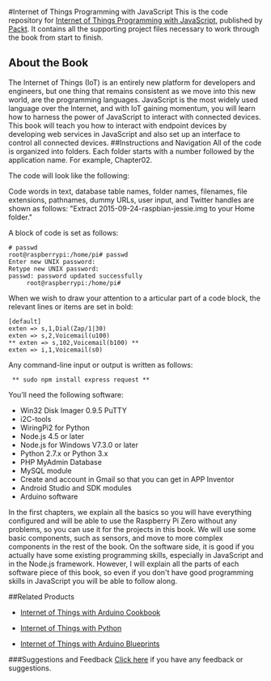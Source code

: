 #Internet of Things Programming with JavaScript
This is the code repository for [Internet of Things Programming with JavaScript](https://www.packtpub.com/web-development/internet-things-programming-javascript?utm_source=github&utm_medium=repository&utm_campaign=9781785888564), published by [Packt](https://www.packtpub.com/?utm_source=github). It contains all the supporting project files necessary to work through the book from start to finish.
## About the Book
The Internet of Things (IoT) is an entirely new platform for developers and engineers, but one thing that remains consistent as we move into this new world, are the programming languages. JavaScript is the most widely used language over the Internet, and with IoT gaining momentum, you will learn how to harness the power of JavaScript to interact with connected devices. This book will teach you how to interact with endpoint devices by developing web services in JavaScript and also set up an interface to control all connected devices.
##Instructions and Navigation
All of the code is organized into folders. Each folder starts with a number followed by the application name. For example, Chapter02.



The code will look like the following:

Code words in text, database table names, folder names, filenames, file extensions, pathnames,
dummy URLs, user input, and Twitter handles are shown as follows:
"Extract 2015-09-24-raspbian-jessie.img to your Home folder."

A block of code is set as follows:
```
# passwd
root@raspberrypi:/home/pi# passwd
Enter new UNIX password:
Retype new UNIX password:
passwd: password updated successfully
     root@raspberrypi:/home/pi#
```     

When we wish to draw your attention to a articular part of a code block, the relevant
lines or items are set in bold:
```
[default]
exten => s,1,Dial(Zap/1|30)
exten => s,2,Voicemail(u100)
** exten => s,102,Voicemail(b100) **
exten => i,1,Voicemail(s0)
```

Any command-line input or output is written as follows:
```
 ** sudo npm install express request **
```

You’ll need the following software:
* Win32 Disk Imager 0.9.5 PuTTY
* i2C-tools
* WiringPi2 for Python
* Node.js 4.5 or later
* Node.js for Windows V7.3.0 or later
* Python 2.7.x or Python 3.x
* PHP MyAdmin Database
* MySQL module
* Create and account in Gmail so that you can get in APP Inventor
* Android Studio and SDK modules
* Arduino software


In the first chapters, we explain all the basics so you will have everything configured and will be able to use
the Raspberry Pi Zero without any problems, so you can use it for the projects in this book. We will use some
basic components, such as sensors, and move to more complex components in the rest of the book. On the software side,
it is good if you actually have some existing programming skills, especially in JavaScript and in the Node.js framework.
However, I will explain all the parts of each software piece of this book, so even if you don't have good programming
skills in JavaScript you will be able to follow along.

##Related Products
* [Internet of Things with Arduino Cookbook](https://www.packtpub.com/hardware-and-creative/internet-things-arduino-cookbook?utm_source=github&utm_medium=repository&utm_campaign=9781785286582)

* [Internet of Things with Python](https://www.packtpub.com/hardware-and-creative/internet-things-python?utm_source=github&utm_medium=repository&utm_campaign=9781785881381)

* [Internet of Things with Arduino Blueprints](https://www.packtpub.com/hardware-and-creative/internet-things-arduino-blueprints?utm_source=github&utm_medium=repository&utm_campaign=9781785285486)

###Suggestions and Feedback
[Click here](https://docs.google.com/forms/d/e/1FAIpQLSe5qwunkGf6PUvzPirPDtuy1Du5Rlzew23UBp2S-P3wB-GcwQ/viewform) if you have any feedback or suggestions.
